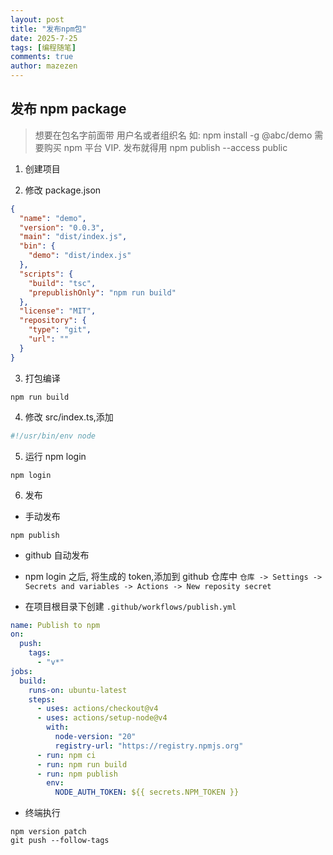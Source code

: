 ```yaml
---
layout: post
title: "发布npm包"
date: 2025-7-25
tags: [编程随笔]
comments: true
author: mazezen
---
```


## 发布 npm package

> 想要在包名字前面带 用户名或者组织名 如: npm install -g @abc/demo
> 需要购买 npm 平台 VIP.
> 发布就得用 npm publish --access public

1. 创建项目

2. 修改 package.json

```json
{
  "name": "demo",
  "version": "0.0.3",
  "main": "dist/index.js",
  "bin": {
    "demo": "dist/index.js"
  },
  "scripts": {
    "build": "tsc",
    "prepublishOnly": "npm run build"
  },
  "license": "MIT",
  "repository": {
    "type": "git",
    "url": ""
  }
}
```

3. 打包编译

```shell
npm run build
```

4. 修改 src/index.ts,添加

```js
#!/usr/bin/env node
```

5. 运行 npm login

```shell
npm login
```

6. 发布

- 手动发布

```shell
npm publish
```

- github 自动发布

* npm login 之后, 将生成的 token,添加到 github 仓库中
  `仓库 -> Settings -> Secrets and variables -> Actions -> New reposity secret`

* 在项目根目录下创建 `.github/workflows/publish.yml`

```yaml
name: Publish to npm
on:
  push:
    tags:
      - "v*"
jobs:
  build:
    runs-on: ubuntu-latest
    steps:
      - uses: actions/checkout@v4
      - uses: actions/setup-node@v4
        with:
          node-version: "20"
          registry-url: "https://registry.npmjs.org"
      - run: npm ci
      - run: npm run build
      - run: npm publish
        env:
          NODE_AUTH_TOKEN: ${{ secrets.NPM_TOKEN }}
```

- 终端执行

```shell
npm version patch
git push --follow-tags
```
